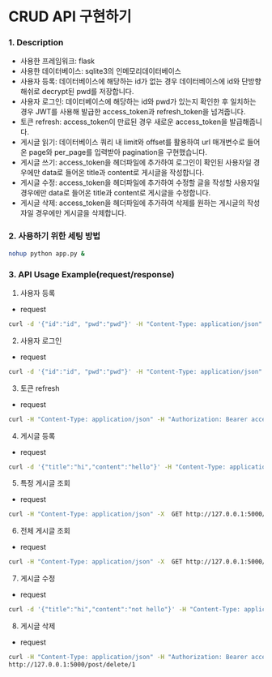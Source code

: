 # CRUD API 구현하기

### 1. Description
   
   - 사용한 프레임워크: flask
   - 사용한 데이터베이스: sqlite3의 인메모리데이터베이스
   - 사용자 등록: 데이터베이스에 해당하는 id가 없는 경우 데이터베이스에 id와 단방향 해쉬로 decrypt된 pwd를 저장합니다. 
   - 사용자 로그인: 데이터베이스에 해당하는 id와 pwd가 있는지 확인한 후 일치하는 경우 JWT를 사용해 발급한 access_token과 refresh_token을 넘겨줍니다.
   - 토큰 refresh: access_token이 만료된 경우 새로운 access_token을 발급해줍니다.  
   - 게시글 읽기: 데이터베이스 쿼리 내 limit와 offset를 활용하여 url 매개변수로 들어온 page와 per_page를 입력받아 pagination을 구현했습니다.
   - 게시글 쓰기: access_token을 헤더파일에 추가하여 로그인이 확인된 사용자일 경우에만 data로 들어온 title과 content로 게시글을 작성합니다.
   - 게시글 수정: access_token을 헤더파일에 추가하여 수정할 글을 작성할 사용자일 경우에만 data로 들어온 title과 content로 게시글을 수정합니다.
   - 게시글 삭제: access_token을 헤더파일에 추가하여 삭제를 원하는 게시글의 작성자일 경우에만 게시글을 삭제합니다.
   
### 2. 사용하기 위한 세팅 방법
```bash
nohup python app.py &
```
### 3. API Usage Example(request/response)

1) 사용자 등록 
- request
```bash
curl -d '{"id":"id", "pwd":"pwd"}' -H "Content-Type: application/json" -X POST http://127.0.0.1:5000/user/register
```
2) 사용자 로그인 
- request
```bash
curl -d '{"id":"id", "pwd":"pwd"}' -H "Content-Type: application/json" -X POST http://127.0.0.1:5000/user/login
```
3) 토큰 refresh 
- request
```bash
curl -H "Content-Type: application/json" -H "Authorization: Bearer access_token" -X POST http://127.0.0.1:5000/token/refresh
```
4) 게시글 등록 
- request
```bash
curl -d '{"title":"hi","content":"hello"}' -H "Content-Type: application/json" -H "Authorization: Bearer access_token" -X POST http://127.0.0.1:5000/post/create
```
5) 특정 게시글 조회 
- request
```bash
curl -H "Content-Type: application/json" -X  GET http://127.0.0.1:5000/post/view?num=0
```
6) 전체 게시글 조회 
- request
```bash
curl -H "Content-Type: application/json" -X  GET http://127.0.0.1:5000/post/viewList?page=1&per_page=5
```
7) 게시글 수정
- request
```bash
curl -d '{"title":"hi","content":"not hello"}' -H "Content-Type: application/json" -H "Authorization: Bearer access_token" -X  PATCH http://127.0.0.1:5000/post/update/1
```
8) 게시글 삭제
- request
```bash
curl -H "Content-Type: application/json" -H "Authorization: Bearer access_token" -X DELETE
http://127.0.0.1:5000/post/delete/1
```

